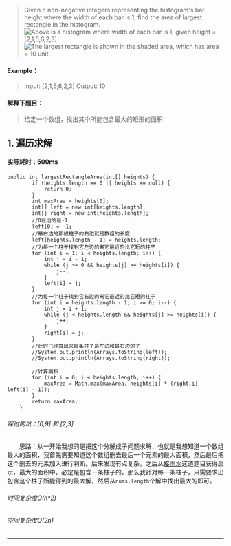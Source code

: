 > Given *n* non-negative integers representing the histogram's bar height where the width of each bar is 1, find the area of largest rectangle in the histogram.
![Above is a histogram where width of each bar is 1, given height = [2,1,5,6,2,3].](http://upload-images.jianshu.io/upload_images/13050335-fa63c781cb3396e9.png?imageMogr2/auto-orient/strip%7CimageView2/2/w/1240)
![The largest rectangle is shown in the shaded area, which has area = 10 unit.](http://upload-images.jianshu.io/upload_images/13050335-30855383b03543d8.png?imageMogr2/auto-orient/strip%7CimageView2/2/w/1240)

#### Example：
> Input: [2,1,5,6,2,3]
Output: 10

#### 解释下题目：
> 给定一个数组，找出其中所能包含最大的矩形的面积


## 1. 遍历求解
#### 实际耗时：500ms
```
public int largestRectangleArea(int[] heights) {
        if (heights.length == 0 || heights == null) {
            return 0;
        }
        int maxArea = heights[0];
        int[] left = new int[heights.length];
        int[] right = new int[heights.length];
        //0左边的是-1
        left[0] = -1;
        //最右边的那根柱子的右边就是数组的长度
        left[heights.length - 1] = heights.length;
        //为每一个柱子找到它左边的离它最近的比它短的柱子
        for (int i = 1; i < heights.length; i++) {
            int j = i - 1;
            while (j >= 0 && heights[j] >= heights[i]) {
                j--;
            }
            left[i] = j;
        }
        //为每一个柱子找到它右边的离它最近的比它短的柱子
        for (int i = heights.length - 1; i >= 0; i--) {
            int j = i + 1;
            while (j < heights.length && heights[j] >= heights[i]) {
                j++;
            }
            right[i] = j;
        }
        //此时已经算出来每条柱子最左边和最右边的了
        //System.out.println(Arrays.toString(left));
        //System.out.println(Arrays.toString(right));

        //计算面积
        for (int i = 0; i < heights.length; i++) {
            maxArea = Math.max(maxArea, heights[i] * (right[i] - left[i] - 1));
        }
        return maxArea;
    }
```
###### 踩过的坑：[0,9] 和 [2,3]
&emsp;&emsp;思路：从一开始我想的是把这个分解成子问题求解，也就是我想知道一个数组最大的面积，我首先需要知道这个数组删去最后一个元素的最大面积，然后最后把这个删去的元素加入进行判断。后来发现有点复杂，之后从[接雨水](https://www.jianshu.com/p/d66944915365)这道题目获得启示，最大的面积中，必定是包含一条柱子的，那么我针对每一条柱子，只需要求出包含这个柱子所能得到的最大解，然后从`nums.length`个解中找出最大的即可。
###### 时间复杂度O(n^2)
###### 空间复杂度O(2n)
---------
